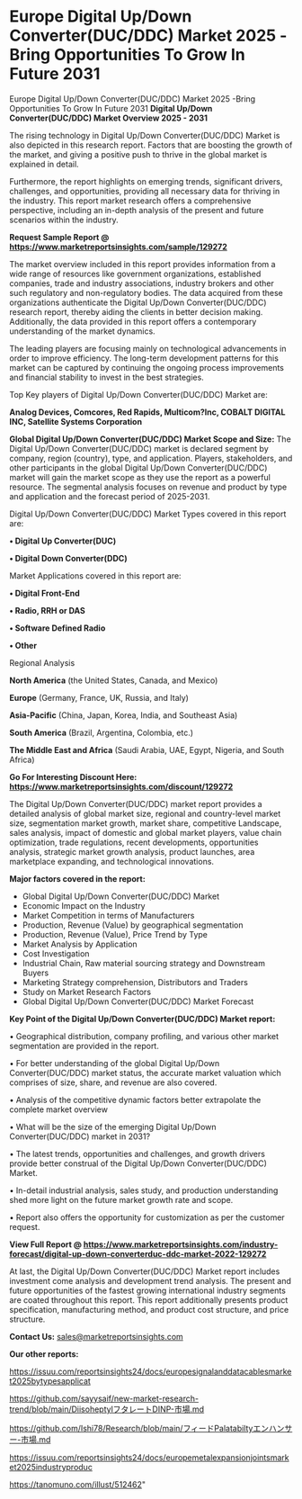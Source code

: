 # Europe Digital Up/Down Converter(DUC/DDC) Market 2025 -Bring Opportunities To Grow In Future 2031
Europe Digital Up/Down Converter(DUC/DDC) Market 2025 -Bring Opportunities To Grow In Future 2031
<Strong> Digital Up/Down Converter(DUC/DDC) Market Overview 2025 - 2031</strong>

The rising technology in Digital Up/Down Converter(DUC/DDC) Market is also depicted in this research report. Factors that are boosting the growth of the market, and giving a positive push to thrive in the global market is explained in detail.

Furthermore, the report highlights on emerging trends, significant drivers, challenges, and opportunities, providing all necessary data for thriving in the industry. This report market research offers a comprehensive perspective, including an in-depth analysis of the present and future scenarios within the industry.

<strong>Request Sample Report @ <a href=https://www.marketreportsinsights.com/sample/129272>https://www.marketreportsinsights.com/sample/129272</a></strong>

The market overview included in this report provides information from a wide range of resources like government organizations, established companies, trade and industry associations, industry brokers and other such regulatory and non-regulatory bodies. The data acquired from these organizations authenticate the Digital Up/Down Converter(DUC/DDC) research report, thereby aiding the clients in better decision making. Additionally, the data provided in this report offers a contemporary understanding of the market dynamics.

The leading players are focusing mainly on technological advancements in order to improve efficiency. The long-term development patterns for this market can be captured by continuing the ongoing process improvements and financial stability to invest in the best strategies.

Top Key players of Digital Up/Down Converter(DUC/DDC) Market are:

<strong>Analog Devices, Comcores, Red Rapids, Multicom?Inc, COBALT DIGITAL INC, Satellite Systems Corporation</strong>

<strong><b>Global Digital Up/Down Converter(DUC/DDC) Market Scope and Size:</b></strong>
The Digital Up/Down Converter(DUC/DDC) market is declared segment by company, region (country), type, and application. Players, stakeholders, and other participants in the global Digital Up/Down Converter(DUC/DDC) market will gain the market scope as they use the report as a powerful resource. The segmental analysis focuses on revenue and product by type and application and the forecast period of 2025-2031.

Digital Up/Down Converter(DUC/DDC) Market Types covered in this report are:

<strong>• Digital Up Converter(DUC)

• Digital Down Converter(DDC)</strong>

Market Applications covered in this report are:

<strong>• Digital Front-End

• Radio, RRH or DAS

• Software Defined Radio

• Other</strong> 

Regional Analysis

<strong>North America</strong> (the United States, Canada, and Mexico)

<strong>Europe</strong> (Germany, France, UK, Russia, and Italy)

<strong>Asia-Pacific</strong> (China, Japan, Korea, India, and Southeast Asia)

<strong>South America</strong> (Brazil, Argentina, Colombia, etc.)

<strong>The Middle East and Africa</strong> (Saudi Arabia, UAE, Egypt, Nigeria, and South Africa)

<strong>Go For Interesting Discount Here: <a href=https://www.marketreportsinsights.com/discount/129272>https://www.marketreportsinsights.com/discount/129272</a></strong>

The Digital Up/Down Converter(DUC/DDC) market report provides a detailed analysis of global market size, regional and country-level market size, segmentation market growth, market share, competitive Landscape, sales analysis, impact of domestic and global market players, value chain optimization, trade regulations, recent developments, opportunities analysis, strategic market growth analysis, product launches, area marketplace expanding, and technological innovations.

<strong><b>Major factors covered in the report:</b></strong>
<ul>
  <li>Global Digital Up/Down Converter(DUC/DDC) Market </li>
  <li>Economic Impact on the Industry</li>
  <li>Market Competition in terms of Manufacturers</li>
  <li>Production, Revenue (Value) by geographical segmentation</li>
  <li>Production, Revenue (Value), Price Trend by Type</li>
  <li>Market Analysis by Application</li>
  <li>Cost Investigation</li>
  <li>Industrial Chain, Raw material sourcing strategy and Downstream Buyers</li>
  <li>Marketing Strategy comprehension, Distributors and Traders</li>
  <li>Study on Market Research Factors</li>
  <li>Global Digital Up/Down Converter(DUC/DDC) Market Forecast</li>
</ul>

<strong><b>Key Point of the Digital Up/Down Converter(DUC/DDC) Market report:</b></strong>

• Geographical distribution, company profiling, and various other market segmentation are provided in the report.

• For better understanding of the global Digital Up/Down Converter(DUC/DDC) market status, the accurate market valuation which comprises of size, share, and revenue are also covered.

• Analysis of the competitive dynamic factors better extrapolate the complete market overview

• What will be the size of the emerging Digital Up/Down Converter(DUC/DDC) market in 2031?

• The latest trends, opportunities and challenges, and growth drivers provide better construal of the Digital Up/Down Converter(DUC/DDC) Market.

• In-detail industrial analysis, sales study, and production understanding shed more light on the future market growth rate and scope.

• Report also offers the opportunity for customization as per the customer request.

<strong><b>View Full Report @ <a href=https://www.marketreportsinsights.com/industry-forecast/digital-up-down-converterduc-ddc-market-2022-129272>https://www.marketreportsinsights.com/industry-forecast/digital-up-down-converterduc-ddc-market-2022-129272</a></b></strong>


At last, the Digital Up/Down Converter(DUC/DDC) Market report includes investment come analysis and development trend analysis. The present and future opportunities of the fastest growing international industry segments are coated throughout this report. This report additionally presents product specification, manufacturing method, and product cost structure, and price structure.

<strong>Contact Us:</strong>
sales@marketreportsinsights.com

<strong>Our other reports:</strong>

<a href=https://issuu.com/reportsinsights24/docs/europesignalanddatacablesmarket2025bytypesapplicat>https://issuu.com/reportsinsights24/docs/europesignalanddatacablesmarket2025bytypesapplicat</a>

<a href=https://github.com/sayysaif/new-market-research-trend/blob/main/DiisoheptylフタレートDINP-市場.md>https://github.com/sayysaif/new-market-research-trend/blob/main/DiisoheptylフタレートDINP-市場.md</a>

<a href=https://github.com/Ishi78/Research/blob/main/フィードPalatabiltyエンハンサー-市場.md>https://github.com/Ishi78/Research/blob/main/フィードPalatabiltyエンハンサー-市場.md</a>

<a href=https://issuu.com/reportsinsights24/docs/europemetalexpansionjointsmarket2025industryproduc>https://issuu.com/reportsinsights24/docs/europemetalexpansionjointsmarket2025industryproduc</a>

<a href=https://tanomuno.com/illust/512462>https://tanomuno.com/illust/512462</a>"
